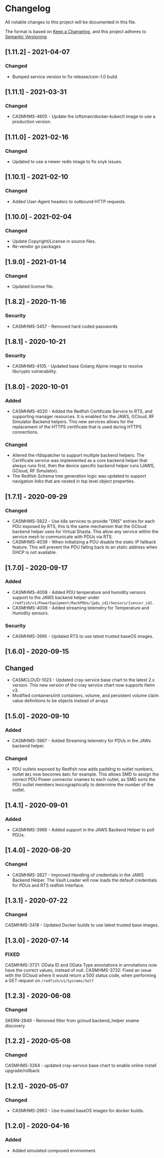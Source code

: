 # Changelog

All notable changes to this project will be documented in this file.

The format is based on [Keep a Changelog](https://keepachangelog.com/en/1.0.0/),
and this project adheres to [Semantic Versioning](https://semver.org/spec/v2.0.0.html).

<!--
Guiding Principles:
* Changelogs are for humans, not machines.
* There should be an entry for every single version.
* The same types of changes should be grouped.
* Versions and sections should be linkable.
* The latest version comes first.
* The release date of each version is displayed.
* Mention whether you follow Semantic Versioning.

Types of changes:
Added - for new features
Changed - for changes in existing functionality
Deprecated - for soon-to-be removed features
Removed - for now removed features
Fixed - for any bug fixes
Security - in case of vulnerabilities
-->

## [1.11.2] - 2021-04-07

### Changed

- Bumped service version to fix release/csm-1.0 build.

## [1.11.1] - 2021-03-31

### Changed

- CASMHMS-4605 - Update the loftsman/docker-kubectl image to use a production version.

## [1.11.0] - 2021-02-16

### Changed

- Updated to use a newer redis image to fix snyk issues.

## [1.10.1] - 2021-02-10

### Changed

- Added User-Agent headers to outbound HTTP requests.

## [1.10.0] - 2021-02-04

### Changed

- Update Copyright/License in source files.
- Re-vendor go packages

## [1.9.0] - 2021-01-14

### Changed

- Updated license file.

## [1.8.2] - 2020-11-16
### Security
- CASMHMS-3457 - Removed hard coded passwords


## [1.8.1] - 2020-10-21
### Security
- CASMHMS-4105 - Updated base Golang Alpine image to resolve libcrypto vulnerability.

## [1.8.0] - 2020-10-01
### Added 
- CASMHMS-4020 - Added the Redfish Certificate Service to RTS, and supporting manager resources. It is enabled for the JAWS, GCloud, RF Simulator Backend helpers. This new services allows for the replacement of the HTTPS certificate that is used during HTTPS connections.

### Changed
- Altered the rfdispatcher to support multiple backend helpers. The Certificate service was implemented as a core backend helper that always runs first, then the device specific backend helper runs (JAWS, GCloud, RF Simulator).
- The Redfish Schema tree generation logic was updated to support navigation links that are nested in top level object properties. 

## [1.7.1] - 2020-09-29
### Changed
- CASMHMS-3822 - Use k8s services to provide "DNS" entries for each PDU exposed by RTS, this is the same mechanism that the GCloud backend helper uses for Virtual Shasta.  This allow any service within the service mesh to communicate with PDUs via RTS. 
- CASMHMS-4039 - When initializing a PDU disable the static IP fallback feature. This will prevent the PDU falling back to an static address when DHCP is not available.

## [1.7.0] - 2020-09-17
### Added 
- CASMHMS-4008 - Added PDU temperature and humidity sensors support to the JAWS backend helper under `/redfish/v1/PowerEquipment/RackPDUs/{pdu_id}/Sensors/{sensor_id}`.
- CASMHMS-4008 - Added streaming telemetry for Temperature and Humidity sensors. 

### Security
- CASMHMS-3995 - Updated RTS to use latest trusted baseOS images.

## [1.6.0] - 2020-09-15

## Changed
- CASMCLOUD-1023 - Updated cray-service base chart to the latest 2.x version. This new version of the cray service chart now supports Helm v3. 
- Modified containers/init containers, volume, and persistent volume claim value definitions to be objects instead of arrays

## [1.5.0] - 2020-09-10
### Added
- CASMHMS-3967 - Added Streaming telemetry for PDUs in the JAWs backend helper.

### Changed
- PDU outlets exposed by Redfish now adds padding to outlet numbers, outlet `BA1` now becomes `BA01` for example.  This allows SMD to assign the correct PDU Power connector xnames to each outlet, as SMD sorts the PDU outlet members lexicographically to determine the number of the outlet.  

## [1.4.1] - 2020-09-01
### Added
- CASMHMS-3966 - Added support in the JAWS Backend Helper to poll PDUs. 

## [1.4.0] - 2020-08-20
### Changed
- CASMHMS-3827 - Improved Handling of credentials in the JAWS Backend Helper. The Vault Loader will now loads the default credentials for PDUs and RTS redfish interface. 

## [1.3.1] - 2020-07-22

### Changed

CASMHMS-3418 - Updated Docker builds to use latest trusted base images.

## [1.3.0] - 2020-07-14

### FIXED

CASMHMS-3721: OData ID and OData Type annotations in annotations now have the correct values, instead of null.
CASMHMS-3732: Fixed an issue with the GCloud where it would return a 500 status code, when performing a GET request on `/redfish/v1/Systems/Self`

## [1.2.3] - 2020-06-08

### Changed

SKERN-2849 - Removed filter from gcloud backend_helper xname discovery

## [1.2.2] - 2020-05-08

### Changed

CASMHMS-3264 - updated cray-service base chart to enable online install upgrade/rollback

## [1.2.1] - 2020-05-07

### Changed

- CASMHMS-2963 - Use trusted baseOS images for docker builds.

## [1.2.0] - 2020-04-16

### Added

- Added simulated composed environment.
